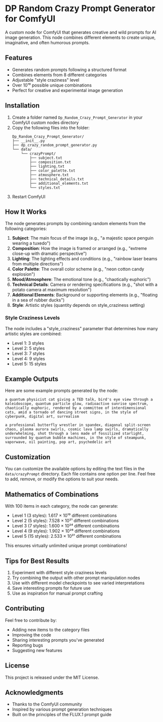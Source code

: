 # DP Random Crazy Prompt Generator for ComfyUI

A custom node for ComfyUI that generates creative and wild prompts for AI image generation. This node combines different elements to create unique, imaginative, and often humorous prompts.

## Features

- Generates random prompts following a structured format
- Combines elements from 8 different categories
- Adjustable "style craziness" level
- Over 10¹⁹ possible unique combinations
- Perfect for creative and experimental image generation

## Installation

1. Create a folder named `Dp_Random_Crazy_Prompt_Generator` in your ComfyUI custom nodes directory
2. Copy the following files into the folder:
   ```
   Dp_Random_Crazy_Prompt_Generator/
   ├── __init__.py
   ├── dp_crazy_random_prompt_generator.py
   └── data/
       └── crazyPrompt/
           ├── subject.txt
           ├── composition.txt
           ├── lighting.txt
           ├── color_palette.txt
           ├── atmosphere.txt
           ├── technical_details.txt
           ├── additional_elements.txt
           └── styles.txt
   ```
3. Restart ComfyUI

## How It Works

The node generates prompts by combining random elements from the following categories:

1. **Subject**: The main focus of the image (e.g., "a majestic space penguin wearing a tuxedo")
2. **Composition**: How the image is framed or arranged (e.g., "extreme close-up with dramatic perspective")
3. **Lighting**: The lighting effects and conditions (e.g., "rainbow laser beams from multiple directions")
4. **Color Palette**: The overall color scheme (e.g., "neon cotton candy explosion")
5. **Mood/Atmosphere**: The emotional tone (e.g., "chaotically euphoric")
6. **Technical Details**: Camera or rendering specifications (e.g., "shot with a potato camera at maximum resolution")
7. **Additional Elements**: Background or supporting elements (e.g., "floating in a sea of rubber ducks")
8. **Style**: Artistic styles (quantity depends on style_craziness setting)

### Style Craziness Levels

The node includes a "style_craziness" parameter that determines how many artistic styles are combined:

- Level 1: 3 styles
- Level 2: 5 styles
- Level 3: 7 styles
- Level 4: 9 styles
- Level 5: 15 styles

## Example Outputs

Here are some example prompts generated by the node:

```
a quantum physicist cat giving a TED talk, bird's eye view through a kaleidoscope, quantum particle glow, radioactive sunrise spectrum, chaotically euphoric, rendered by a committee of interdimensional cats, amid a tornado of dancing street signs, in the style of cyberpunk, digital art, surrealism

a professional butterfly wrestler in spandex, diagonal split-screen chaos, plasma aurora swirls, cosmic lava lamp swirls, dramatically underwhelming, shot through a lens made of fossilized starlight, surrounded by quantum bubble machines, in the style of steampunk, vaporwave, oil painting, pop art, psychedelic art
```

## Customization

You can customize the available options by editing the text files in the `data/crazyPrompt` directory. Each file contains one option per line. Feel free to add, remove, or modify the options to suit your needs.

## Mathematics of Combinations

With 100 items in each category, the node can generate:
- Level 1 (3 styles): 1.617 × 10¹⁹ different combinations
- Level 2 (5 styles): 7.528 × 10²¹ different combinations
- Level 3 (7 styles): 1.600 × 10²⁴ different combinations
- Level 4 (9 styles): 1.902 × 10²⁶ different combinations
- Level 5 (15 styles): 2.533 × 10³¹ different combinations

This ensures virtually unlimited unique prompt combinations!

## Tips for Best Results

1. Experiment with different style craziness levels
2. Try combining the output with other prompt manipulation nodes
3. Use with different model checkpoints to see varied interpretations
4. Save interesting prompts for future use
5. Use as inspiration for manual prompt crafting

## Contributing

Feel free to contribute by:
- Adding new items to the category files
- Improving the code
- Sharing interesting prompts you've generated
- Reporting bugs
- Suggesting new features

## License

This project is released under the MIT License.

## Acknowledgments

- Thanks to the ComfyUI community
- Inspired by various prompt generation techniques
- Built on the principles of the FLUX.1 prompt guide